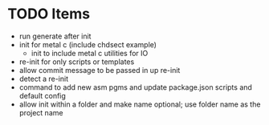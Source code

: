 # TODO Items

- run generate after init
- init for metal c (include chdsect example)
  - init to include metal c utilities for IO
- re-init for only scripts or templates
- allow commit message to be passed in up re-init
- detect a re-init
- command to add new asm pgms and update package.json scripts and default config
- allow init within a folder and make name optional; use folder name as the project name
